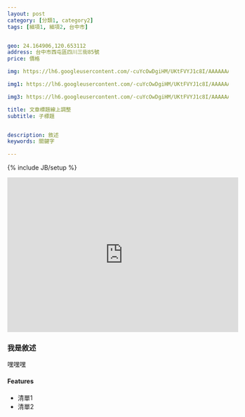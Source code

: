 ```yaml
---
layout: post
category: [分類1, category2]
tags: [細項1, 細項2, 台中市]


geo: 24.164906,120.653112
address: 台中市西屯區四川三街85號
price: 價格

img: https://lh6.googleusercontent.com/-cuYcOwDgiHM/UKtFVYJ1c8I/AAAAAAAALVw/-ZetXgwGDpA/s912/orange3.jpg

img1: https://lh6.googleusercontent.com/-cuYcOwDgiHM/UKtFVYJ1c8I/AAAAAAAALVw/-ZetXgwGDpA/s912/orange3.jpg

img3: https://lh6.googleusercontent.com/-cuYcOwDgiHM/UKtFVYJ1c8I/AAAAAAAALVw/-ZetXgwGDpA/s912/orange3.jpg

title: 文章標題線上調整
subtitle: 子標題


description: 敘述
keywords: 關鍵字

---
```

{% include JB/setup %}



<iframe width="526" height="352" frameborder="0" src="http://files.slidemypics.com/app/js/iframe.html?bg_color=1f1f1f&amp;hash=0379d2806253627616f18543a1054903&amp;r=0.36253471905365586">
</iframe>

### 我是敘述

嘿嘿嘿


#### Features

* 清單1
* 清單2


    

    
